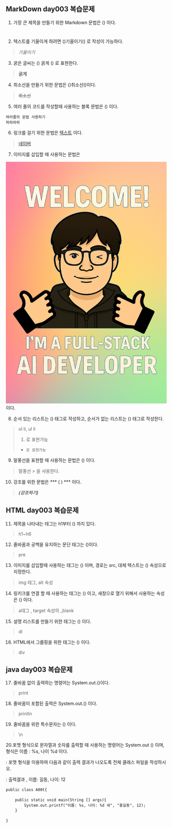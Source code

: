 ## MarkDown day003 복습문제

1. 가장 큰 제목을 만들기 위한 Markdown 문법은 () 이다.
> #

2. 텍스트를 기울이게 하려면 ()기울이기() 로 작성이 가능하다.
> *기울이기*

3. 굵은 글씨는 () 굵게 () 로 표현한다.
> **굵게**

4. 취소선을 만들기 위한 문법은 ()취소선()이다.
> ~~취소선~~

5. 여러 줄의 코드를 작성할때 사용하는 블록 문법은 () 이다.


```
여러줄의 문법 사용하기
하하하하
```

6. 링크를 걸기 위한 문법은 [텍스트]() 이다.
>[네이버](http://www.naver.com)

7. 이미지를 삽입할 때 사용하는 문법은 

![텍스트](./track002_web_basic/img0.png) 이다.

8. 순서 있는 리스트는 () 태그로 작성하고, 순서가 없는 리스트는 () 태그로 작성한다.
> ol li, ul li
> 1.    로 표현가능
> -     로 표현가능

9. 말풍선을 표현할 때 사용하는 문법은 () 이다.
>말풍선 > 을 사용한다.


10. 강조를 위한 문법은 *** ( ) *** 이다.
> ***(강조하기)***

## HTML day003 복습문제

11. 제목을 나타내는 태그는 h1부터 () 까지 있다.
> h1~h6

12. 줄바꿈과 공백을 유지하는 문단 태그는 ()이다.
> pre

13. 이미지를 삽입할때 사용하는 태그는 ()
이며, 경로는 src, 대체 텍스트는 () 속성으로 지정한다.

> img 태그, alt 속성

14. 링키크를 연결 할 때 사용하는 태그는 () 이고, 새창으로 열기 위해서 사용하는 속성은 () 이다.
> a태그 , target 속성의 _blank

15. 설명 리스트를 만들기 위한 태그는 () 이다.
> dl

16. HTML에서 그룹핑을 위한 태그는 () 이다.
> div

## java day003 복습문제

17. 줄바꿈 없이 출력하는 명령어는 System.out.()이다.
> print

18. 줄바꿈이 포함된 출력은 System.out.() 이다.
> println

19. 줄바꿈을 위한 특수문자는 () 이다.
> \n

20.포맷 형식으로 문자열과 숫자를 출력할 때 사용하는 명령어는 System.out () 이며, 형식은
이름 : %s, 나이 %d 이다.

: 포맷 형식을 이용하여 다음과 같이 출력 결과가 나오도록 전체 클래스 파일을 작성하시오.

: 출력결과 , 이름: 길동, 나이: 12

```
public class A00t{

    public static void main(String [] args){
        System.out.printf("이름: %s, 나이: %d 세", "홍길동", 12);
    }

}

```